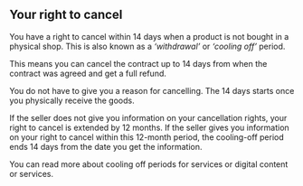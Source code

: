 ##  Your right to cancel

You have a right to cancel within 14 days when a product is not bought in a
physical shop. This is also known as a _‘withdrawal’_ or _‘cooling off’_
period.

This means you can cancel the contract up to 14 days from when the contract
was agreed and get a full refund.

You do not have to give you a reason for cancelling. The 14 days starts once
you physically receive the goods.

If the seller does not give you information on your cancellation rights, your
right to cancel is extended by 12 months. If the seller gives you information
on your right to cancel within this 12-month period, the cooling-off period
ends 14 days from the date you get the information.

You can read more about cooling off periods for services or digital content or
services.
